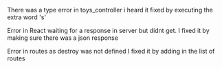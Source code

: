 There was a type error in toys_controller i heard it fixed by executing the extra word 's'


Error in React waiting for a response in server but didnt get. I fixed it by making sure there was a json response




Error in routes as destroy was not defined I fixed it by adding in the list of routes 